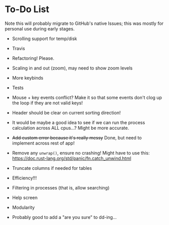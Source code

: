 # To-Do List

Note this will probably migrate to GitHub's native Issues; this was mostly for personal use during early stages.

- Scrolling support for temp/disk

- Travis

- Refactoring! Please.

- Scaling in and out (zoom), may need to show zoom levels

- More keybinds

- Tests

- Mouse + key events conflict? Make it so that some events don't clog up the loop if they are not valid keys!

- Header should be clear on current sorting direction!

- It would be maybe a good idea to see if we can run the process calculation across ALL cpus...? Might be more accurate.

- ~~Add custom error because it's really messy~~ Done, but need to implement across rest of app!

- Remove any `unwrap()`, ensure no crashing! Might have to use this: <https://doc.rust-lang.org/std/panic/fn.catch_unwind.html>

- Truncate columns if needed for tables

- Efficiency!!!

- Filtering in processes (that is, allow searching)

- Help screen

- Modularity

- Probably good to add a "are you sure" to dd-ing...
